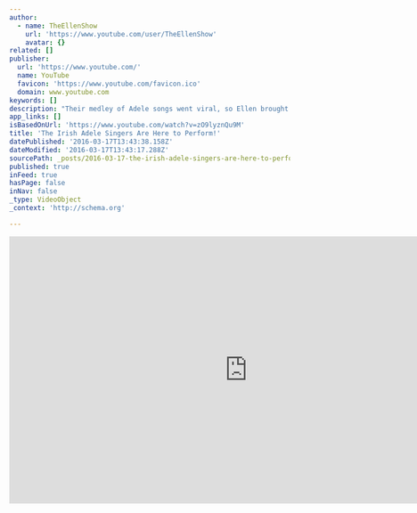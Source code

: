 ```yaml
---
author:
  - name: TheEllenShow
    url: 'https://www.youtube.com/user/TheEllenShow'
    avatar: {}
related: []
publisher:
  url: 'https://www.youtube.com/'
  name: YouTube
  favicon: 'https://www.youtube.com/favicon.ico'
  domain: www.youtube.com
keywords: []
description: "Their medley of Adele songs went viral, so Ellen brought them here all the way from Ireland to perform live! Adele concert clip: Noel Delaney https://www.youtube.com/watch?v=5RBcIPuKDUc You found a bonus way to enter Ellen's Trunk of Dreams. Win an all-new 2016 Chevy Malibu! Find out more here. http://ellen.tv/chevy-THUR-3-17"
app_links: []
isBasedOnUrl: 'https://www.youtube.com/watch?v=zO9lyznQu9M'
title: 'The Irish Adele Singers Are Here to Perform!'
datePublished: '2016-03-17T13:43:38.158Z'
dateModified: '2016-03-17T13:43:17.288Z'
sourcePath: _posts/2016-03-17-the-irish-adele-singers-are-here-to-perform.md
published: true
inFeed: true
hasPage: false
inNav: false
_type: VideoObject
_context: 'http://schema.org'

---
```

<iframe src="https://cdn.embedly.com/widgets/media.html?src=https%3A%2F%2Fwww.youtube.com%2Fembed%2FzO9lyznQu9M%3Ffeature%3Doembed&amp;url=https%3A%2F%2Fwww.youtube.com%2Fwatch%3Fv%3DzO9lyznQu9M&amp;image=https%3A%2F%2Fi.ytimg.com%2Fvi%2FzO9lyznQu9M%2Fhqdefault.jpg&amp;key=b7d04c9b404c499eba89ee7072e1c4f7&amp;type=text%2Fhtml&amp;schema=youtube" width="854" height="480" scrolling="no" frameborder="0" allowfullscreen="allowfullscreen" style=""></iframe>